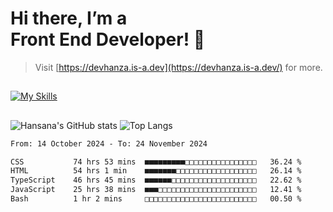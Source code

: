 # Hi there, I’m a<br>Front End Developer! 👋
> Visit [https://devhanza.is-a.dev](https://devhanza.is-a.dev/) for more.

##
[![My Skills](https://skillicons.dev/icons?i=html,css,js,tailwind,sass,bootstrap,ts,angular,nodejs,express,py,wordpress,figma,ps)](https://hansana.is-a.dev)
##
![Hansana's GitHub stats](https://github-readme-stats.vercel.app/api?username=DevHanza\&hide=issues\&show_icons=true&theme=dark)
![Top Langs](https://github-readme-stats.vercel.app/api/top-langs/?username=DevHanza\&layout=compact&theme=dark)

<!--START_SECTION:waka-->

```txt
From: 14 October 2024 - To: 24 November 2024

CSS           74 hrs 53 mins  ■■■■■■■■■□□□□□□□□□□□□□□□□   36.24 %
HTML          54 hrs 1 min    ■■■■■■■□□□□□□□□□□□□□□□□□□   26.14 %
TypeScript    46 hrs 45 mins  ■■■■■■□□□□□□□□□□□□□□□□□□□   22.62 %
JavaScript    25 hrs 38 mins  ■■■□□□□□□□□□□□□□□□□□□□□□□   12.41 %
Bash          1 hr 2 mins     □□□□□□□□□□□□□□□□□□□□□□□□□   00.50 %
```

<!--END_SECTION:waka-->

